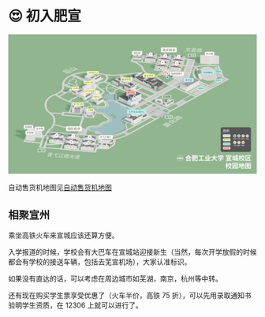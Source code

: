 # 😍 初入肥宣

![合工宣校园地图](./media/HFUTXC_map.jpg)

自动售货机地图见[自动售货机地图](../life/README.md#自动售货机)

## 相聚宣州

乘坐高铁火车来宣城应该还算方便。

入学报道的时候，学校会有大巴车在宣城站迎接新生（当然，每次开学放假的时候都会有学校的接送车辆，包括去芜宣机场），大家认准标识。

如果没有直达的话，可以考虑在周边城市如芜湖，南京，杭州等中转。

还有现在购买学生票享受优惠了（火车半价，高铁 75 折），可以先用录取通知书验明学生资质，在 12306 上就可以进行了。
